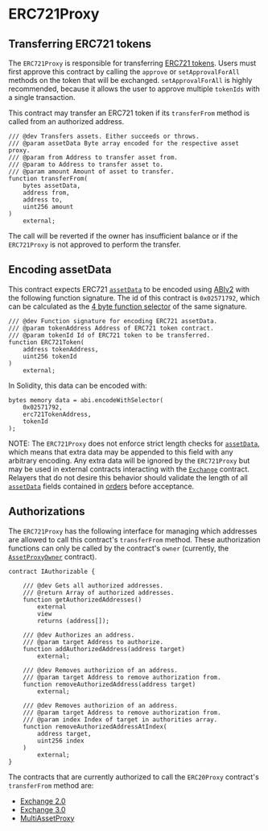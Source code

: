# ERC721Proxy

## Transferring ERC721 tokens

The `ERC721Proxy` is responsible for transferring [ERC721 tokens](https://github.com/ethereum/EIPs/blob/master/EIPS/eip-721.md). Users must first approve this contract by calling the `approve` or `setApprovalForAll` methods on the token that will be exchanged. `setApprovalForAll` is highly recommended, because it allows the user to approve multiple `tokenIds` with a single transaction.

This contract may transfer an ERC721 token if its `transferFrom` method is called from an authorized address.

```solidity
/// @dev Transfers assets. Either succeeds or throws.
/// @param assetData Byte array encoded for the respective asset proxy.
/// @param from Address to transfer asset from.
/// @param to Address to transfer asset to.
/// @param amount Amount of asset to transfer.
function transferFrom(
    bytes assetData,
    address from,
    address to,
    uint256 amount
)
    external;
```

The call will be reverted if the owner has insufficient balance or if the `ERC721Proxy` is not approved to perform the transfer.

## Encoding assetData

This contract expects ERC721 [`assetData`](v3/v3-specification.md#assetdata) to be encoded using [ABIv2](http://solidity.readthedocs.io/en/latest/abi-spec.html) with the following function signature. The id of this contract is `0x02571792`, which can be calculated as the [4 byte function selector](https://solidity.readthedocs.io/en/latest/abi-spec.html#function-selector) of the same signature.

```solidity
/// @dev Function signature for encoding ERC721 assetData.
/// @param tokenAddress Address of ERC721 token contract.
/// @param tokenId Id of ERC721 token to be transferred.
function ERC721Token(
    address tokenAddress,
    uint256 tokenId
)
    external;
```

In Solidity, this data can be encoded with:

```solidity
bytes memory data = abi.encodeWithSelector(
    0x02571792,
    erc721TokenAddress,
    tokenId
);
```

NOTE: The `ERC721Proxy` does not enforce strict length checks for [`assetData`](v3/v3-specification.md#assetdata), which means that extra data may be appended to this field with any arbitrary encoding. Any extra data will be ignored by the `ERC721Proxy` but may be used in external contracts interacting with the [`Exchange`](v3/v3-specification.md#exchange) contract. Relayers that do not desire this behavior should validate the length of all [`assetData`](v3/v3-specification.md#assetdata) fields contained in [orders](v3/v3-specification.md#orders) before acceptance.

## Authorizations

The `ERC721Proxy` has the following interface for managing which addresses are allowed to call this contract's `transferFrom` method. These authorization functions can only be called by the contract's `owner` (currently, the [`AssetProxyOwner`](v3/v3-specification.md#assetproxyowner) contract).

```solidity
contract IAuthorizable {

    /// @dev Gets all authorized addresses.
    /// @return Array of authorized addresses.
    function getAuthorizedAddresses()
        external
        view
        returns (address[]);

    /// @dev Authorizes an address.
    /// @param target Address to authorize.
    function addAuthorizedAddress(address target)
        external;

    /// @dev Removes authorizion of an address.
    /// @param target Address to remove authorization from.
    function removeAuthorizedAddress(address target)
        external;

    /// @dev Removes authorizion of an address.
    /// @param target Address to remove authorization from.
    /// @param index Index of target in authorities array.
    function removeAuthorizedAddressAtIndex(
        address target,
        uint256 index
    )
        external;
}
```

The contracts that are currently authorized to call the `ERC20Proxy` contract's `transferFrom` method are:

- [Exchange 2.0](v2/v2-specification.md#exchange)
- [Exchange 3.0](v3/v3-specification.md#exchange)
- [MultiAssetProxy](asset-proxy/multi-asset-proxy.md)
